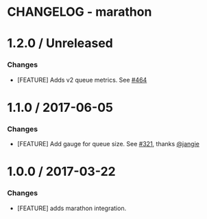 # CHANGELOG - marathon

1.2.0 / Unreleased
==================

### Changes

* [FEATURE] Adds v2 queue metrics. See [#464][]

1.1.0 / 2017-06-05
==================

### Changes

* [FEATURE] Add gauge for queue size. See [#321][], thanks [@jangie][]

1.0.0 / 2017-03-22
==================

### Changes

* [FEATURE] adds marathon integration.

<!--- The following link definition list is generated by PimpMyChangelog --->
[@jangie]: https://github.com/jangie
[#321]: https://github.com/DataDog/integrations-core/issues/321
[#464]: https://github.com/DataDog/integrations-core/issues/464

